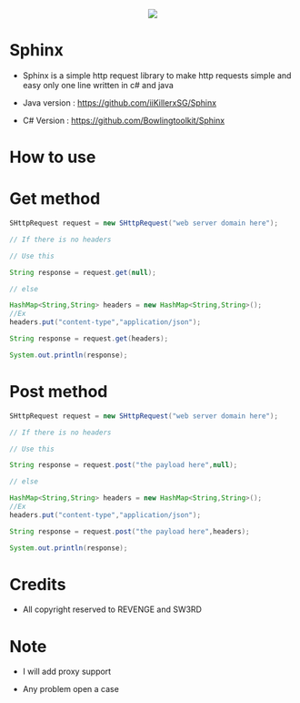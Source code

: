 <p align="center">
  <img src="https://h.top4top.io/p_1677o4imz1.png">
</p>


# Sphinx
- Sphinx is a simple http request library to make http requests simple and easy only one line written in c# and java

- Java version : https://github.com/iiKillerxSG/Sphinx

- C# Version : https://github.com/Bowlingtoolkit/Sphinx


# How to use

# Get method

``` Java
SHttpRequest request = new SHttpRequest("web server domain here");

// If there is no headers

// Use this

String response = request.get(null);

// else

HashMap<String,String> headers = new HashMap<String,String>();
//Ex
headers.put("content-type","application/json");

String response = request.get(headers);

System.out.println(response);

```

# Post method

``` Java
SHttpRequest request = new SHttpRequest("web server domain here");

// If there is no headers

// Use this

String response = request.post("the payload here",null);

// else

HashMap<String,String> headers = new HashMap<String,String>();
//Ex
headers.put("content-type","application/json");

String response = request.post("the payload here",headers);

System.out.println(response);

```

# Credits

- All copyright reserved to REVENGE and SW3RD

# Note

- I will add proxy support 

- Any problem open a case

